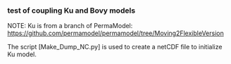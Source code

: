 ### test of coupling Ku and Bovy models

NOTE: Ku is from a branch of PermaModel: https://github.com/permamodel/permamodel/tree/Moving2FlexibleVersion

The script [Make_Dump_NC.py] is used to create a netCDF file to initialize Ku model.